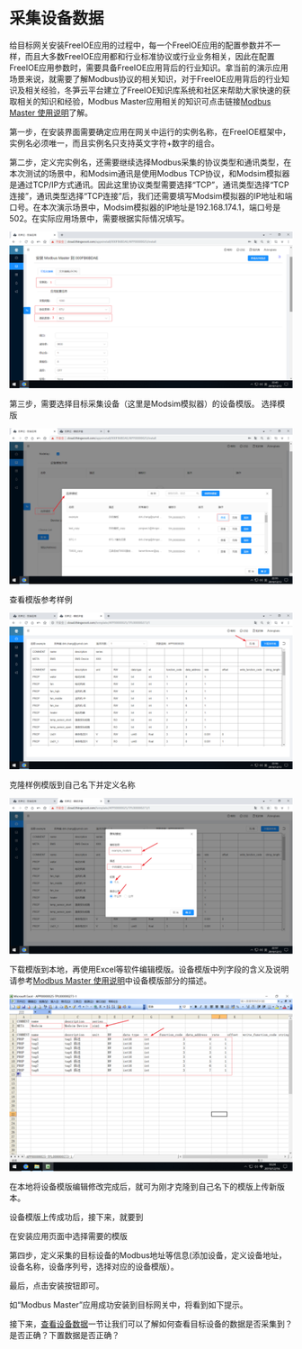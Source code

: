 # 采集设备数据


给目标网关安装FreeIOE应用的过程中，每一个FreeIOE应用的配置参数并不一样，而且大多数FreeIOE应用都和行业标准协议或行业业务相关，因此在配置FreeIOE应用参数时，需要具备FreeIOE应用背后的行业知识。拿当前的演示应用场景来说，就需要了解Modbus协议的相关知识，对于FreeIOE应用背后的行业知识及相关经验，冬笋云平台建立了FreeIOE知识库系统和社区来帮助大家快速的获取相关的知识和经验，Modbus Master应用相关的知识可点击链接[Modbus Master 使用说明](https://wiki.freeioe.org/doku.php?id=apps:app00000025)了解。

第一步，在安装界面需要确定应用在网关中运行的实例名称，在FreeIOE框架中，实例名必须唯一，而且实例名只支持英文字符+数字的组合。

第二步，定义完实例名，还需要继续选择Modbus采集的协议类型和通讯类型，在本次测试的场景中，和Modsim通讯是使用Modbus TCP协议，和Modsim模拟器是通过TCP/IP方式通讯。因此这里协议类型需要选择“TCP”，通讯类型选择“TCP连接”，通讯类型选择“TCP连接”后，我们还需要填写Modsim模拟器的IP地址和端口号。在本次演示场景中，Modsim模拟器的IP地址是192.168.174.1，端口号是502。在实际应用场景中，需要根据实际情况填写。

![](imgs/2019-12-13-22-44-17.png)


第三步，需要选择目标采集设备（这里是Modsim模拟器）的设备模版。
选择模版

![](imgs/2019-12-13-22-56-28.png)

查看模版参考样例

![](imgs/2019-12-13-22-56-57.png)

克隆样例模版到自己名下并定义名称

![](imgs/2019-12-13-22-57-54.png)


下载模版到本地，再使用Excel等软件编辑模版。设备模版中列字段的含义及说明请参考[Modbus Master 使用说明](https://wiki.freeioe.org/doku.php?id=apps:app00000025)中设备模版部分的描述。

![](imgs/2019-12-16-10-25-10.png)

在本地将设备模版编辑修改完成后，就可为刚才克隆到自己名下的模版上传新版本。


设备模版上传成功后，接下来，就要到



在安装应用页面中选择需要的模版




第四步，定义采集的目标设备的Modbus地址等信息(添加设备，定义设备地址，设备名称，设备序列号，选择对应的设备模版）。



最后，点击安装按钮即可。



如“Modbus Master”应用成功安装到目标网关中，将看到如下提示。



接下来，[查看设备数据](data-view.md)一节让我们可以了解如何查看目标设备的数据是否采集到？是否正确？下置数据是否正确？

